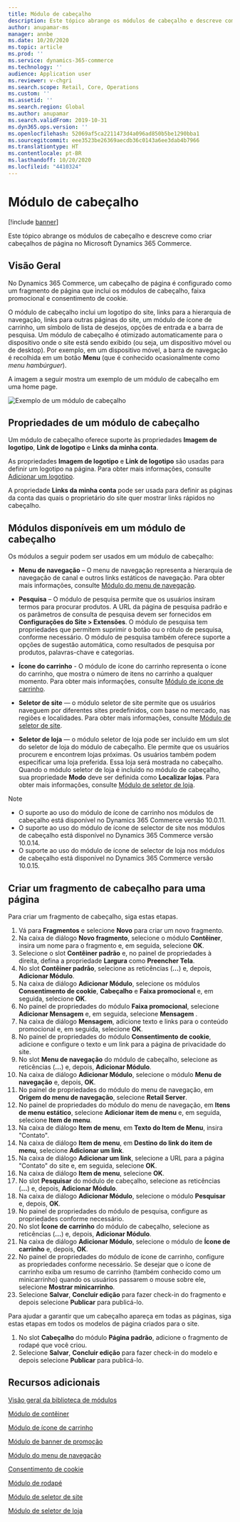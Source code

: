 ```yaml
---
title: Módulo de cabeçalho
description: Este tópico abrange os módulos de cabeçalho e descreve como criar cabeçalhos de página no Microsoft Dynamics 365 Commerce.
author: anupamar-ms
manager: annbe
ms.date: 10/20/2020
ms.topic: article
ms.prod: ''
ms.service: dynamics-365-commerce
ms.technology: ''
audience: Application user
ms.reviewer: v-chgri
ms.search.scope: Retail, Core, Operations
ms.custom: ''
ms.assetid: ''
ms.search.region: Global
ms.author: anupamar
ms.search.validFrom: 2019-10-31
ms.dyn365.ops.version: ''
ms.openlocfilehash: 52069af5ca2211473d4a096ad850b5be1290bba1
ms.sourcegitcommit: eee3523be26369aecdb36c0143a6ee3dab4b7966
ms.translationtype: HT
ms.contentlocale: pt-BR
ms.lasthandoff: 10/20/2020
ms.locfileid: "4410324"
---
```

# <a name="header-module"></a>Módulo de cabeçalho

[!include [banner](includes/banner.md)]

Este tópico abrange os módulos de cabeçalho e descreve como criar cabeçalhos de página no Microsoft Dynamics 365 Commerce.

## <a name="overview"></a>Visão Geral

No Dynamics 365 Commerce, um cabeçalho de página é configurado como um fragmento de página que inclui os módulos de cabeçalho, faixa promocional e consentimento de cookie. 

O módulo de cabeçalho inclui um logotipo do site, links para a hierarquia de navegação, links para outras páginas do site, um módulo de ícone de carrinho, um símbolo de lista de desejos, opções de entrada e a barra de pesquisa. Um módulo de cabeçalho é otimizado automaticamente para o dispositivo onde o site está sendo exibido (ou seja, um dispositivo móvel ou de desktop). Por exemplo, em um dispositivo móvel, a barra de navegação é recolhida em um botão **Menu** (que é conhecido ocasionalmente como *menu hambúrguer*).

A imagem a seguir mostra um exemplo de um módulo de cabeçalho em uma home page.

![Exemplo de um módulo de cabeçalho](./media/ecommerce-header.png)

## <a name="properties-of-a-header-module"></a>Propriedades de um módulo de cabeçalho

Um módulo de cabeçalho oferece suporte às propriedades **Imagem de logotipo**, **Link de logotipo** e **Links da minha conta**. 

As propriedades **Imagem de logotipo** e **Link de logotipo** são usadas para definir um logotipo na página. Para obter mais informações, consulte [Adicionar um logotipo](add-logo.md). 

A propriedade **Links da minha conta** pode ser usada para definir as páginas da conta das quais o proprietário do site quer mostrar links rápidos no cabeçalho.

## <a name="modules-that-are-available-within-a-header-module"></a>Módulos disponíveis em um módulo de cabeçalho

Os módulos a seguir podem ser usados em um módulo de cabeçalho:

- **Menu de navegação** – O menu de navegação representa a hierarquia de navegação de canal e outros links estáticos de navegação. Para obter mais informações, consulte [Módulo do menu de navegação](nav-menu-module.md).

- **Pesquisa** – O módulo de pesquisa permite que os usuários insiram termos para procurar produtos. A URL da página de pesquisa padrão e os parâmetros de consulta de pesquisa devem ser fornecidos em **Configurações do Site \> Extensões**. O módulo de pesquisa tem propriedades que permitem suprimir o botão ou o rótulo de pesquisa, conforme necessário. O módulo de pesquisa também oferece suporte a opções de sugestão automática, como resultados de pesquisa por produtos, palavras-chave e categorias.

- **Ícone do carrinho** - O módulo de ícone do carrinho representa o ícone do carrinho, que mostra o número de itens no carrinho a qualquer momento. Para obter mais informações, consulte [Módulo de ícone de carrinho](cart-icon-module.md).

- **Seletor de site** — o módulo seletor de site permite que os usuários naveguem por diferentes sites predefinidos, com base no mercado, nas regiões e localidades. Para obter mais informações, consulte [Módulo de seletor de site](site-selector.md).

- **Seletor de loja** — o módulo seletor de loja pode ser incluído em um slot do seletor de loja do módulo de cabeçalho. Ele permite que os usuários procurem e encontrem lojas próximas. Os usuários também podem especificar uma loja preferida. Essa loja será mostrada no cabeçalho. Quando o módulo seletor de loja é incluído no módulo de cabeçalho, sua propriedade **Modo** deve ser definida como **Localizar lojas**. Para obter mais informações, consulte [Módulo de seletor de loja](store-selector.md).

> [!NOTE]
> - O suporte ao uso do módulo de ícone de carrinho nos módulos de cabeçalho está disponível no Dynamics 365 Commerce versão 10.0.11.
> - O suporte ao uso do módulo de ícone de selector de site nos módulos de cabeçalho está disponível no Dynamics 365 Commerce versão 10.0.14.
> - O suporte ao uso do módulo de ícone de selector de loja nos módulos de cabeçalho está disponível no Dynamics 365 Commerce versão 10.0.15.

## <a name="create-a-header-fragment-for-a-page"></a>Criar um fragmento de cabeçalho para uma página

Para criar um fragmento de cabeçalho, siga estas etapas.

1. Vá para **Fragmentos** e selecione **Novo** para criar um novo fragmento.
1. Na caixa de diálogo **Novo fragmento**, selecione o módulo **Contêiner**, insira um nome para o fragmento e, em seguida, selecione **OK**.
1. Selecione o slot **Contêiner padrão** e, no painel de propriedades à direita, defina a propriedade **Largura** como **Preencher Tela**.
1. No slot **Contêiner padrão**, selecione as reticências (**...**) e, depois, **Adicionar Módulo**.
1. Na caixa de diálogo **Adicionar Módulo**, selecione os módulos **Consentimento de cookie**, **Cabeçalho** e **Faixa promocional** e, em seguida, selecione **OK**.
1. No painel de propriedades do módulo **Faixa promocional**, selecione **Adicionar Mensagem** e, em seguida, selecione **Mensagem** .
1. Na caixa de diálogo **Mensagem**, adicione texto e links para o conteúdo promocional e, em seguida, selecione **OK**.
1. No painel de propriedades do módulo **Consentimento de cookie**, adicione e configure o texto e um link para a página de privacidade do site.
1. No slot **Menu de navegação** do módulo de cabeçalho, selecione as reticências (**...**) e, depois, **Adicionar Módulo**.
1. Na caixa de diálogo **Adicionar Módulo**, selecione o módulo **Menu de navegação** e, depois, **OK**.
1. No painel de propriedades do módulo do menu de navegação, em **Origem do menu de navegação**, selecione **Retail Server**.
1. No painel de propriedades do módulo do menu de navegação, em **Itens de menu estático**, selecione **Adicionar item de menu** e, em seguida, selecione **Item de menu**. 
1. Na caixa de diálogo **Item de menu**, em **Texto do Item de Menu**, insira "Contato".
1. Na caixa de diálogo **Item de menu**, em **Destino do link do item de menu**, selecione **Adicionar um link**.
1. Na caixa de diálogo **Adicionar um link**, selecione a URL para a página "Contato" do site e, em seguida, selecione **OK**.  
1. Na caixa de diálogo **Item de menu**, selecione **OK**.
1. No slot **Pesquisar** do módulo de cabeçalho, selecione as reticências (**...**) e, depois, **Adicionar Módulo**.
1. Na caixa de diálogo **Adicionar Módulo**, selecione o módulo **Pesquisar** e, depois, **OK**.
1. No painel de propriedades do módulo de pesquisa, configure as propriedades conforme necessário.
1. No slot **Ícone de carrinho** do módulo de cabeçalho, selecione as reticências (**...**) e, depois, **Adicionar Módulo**.
1. Na caixa de diálogo **Adicionar Módulo**, selecione o módulo de **Ícone de carrinho** e, depois, **OK**.
1. No painel de propriedades do módulo de ícone de carrinho, configure as propriedades conforme necessário. Se desejar que o ícone de carrinho exiba um resumo de carrinho (também conhecido como um minicarrinho) quando os usuários passarem o mouse sobre ele, selecione **Mostrar minicarrinho**.
1. Selecione **Salvar**, **Concluir edição** para fazer check-in do fragmento e depois selecione **Publicar** para publicá-lo.

Para ajudar a garantir que um cabeçalho apareça em todas as páginas, siga estas etapas em todos os modelos de página criados para o site.

1. No slot **Cabeçalho** do módulo **Página padrão**, adicione o fragmento de rodapé que você criou.
1. Selecione **Salvar**, **Concluir edição** para fazer check-in do modelo e depois selecione **Publicar** para publicá-lo.

## <a name="additional-resources"></a>Recursos adicionais

[Visão geral da biblioteca de módulos](starter-kit-overview.md)

[Módulo de contêiner](add-container-module.md)

[Módulo de ícone de carrinho](cart-icon-module.md)

[Módulo de banner de promoção](add-alert.md)

[Módulo do menu de navegação](nav-menu-module.md) 

[Consentimento de cookie](cookie-consent-module.md)

[Módulo de rodapé](author-footer-module.md)

[Módulo de seletor de site](site-selector.md)

[Módulo de seletor de loja](store-selector.md)
